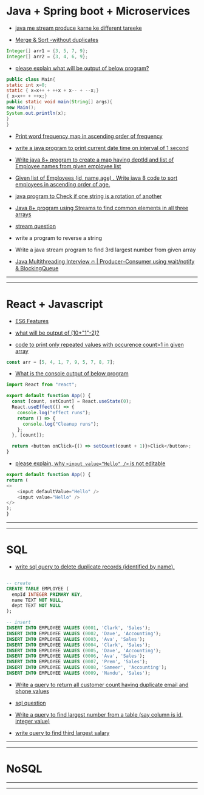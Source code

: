 # Java + Spring boot + Microservices

- [java me stream produce karne ke different tareeke](./java-8/stream-produce-karne-ke-different-tareeke.md)

- [Merge & Sort -without duplicates](./java-8/programs/007.md)
```java
Integer[] arr1 = {3, 5, 7, 9};
Integer[] arr2 = {3, 4, 6, 9};
```

- [please explain what will be output of below program?](./java/programs/003.md)

```java
public class Main{
static int x=0;
static { x=x++ + ++x + x-- + --x;}
{ x=x++ + ++x;}
public static void main(String[] args){
new Main();
System.out.println(x);
}
}
```

- [Print word frequency map in ascending order of frequency](./java-8/programs/006.md)

- [write a java program to print current date time on interval of 1 second](./java/programs/002.md)

- [Write java 8+ program to create a map having deptId and list of Employee names from given employee list](./java-8/programs/005.md)

- [Given list of Employees (id, name,age) . Write java 8 code to sort employees in ascending order of age.](./java-8/programs/005.md)

- [java program to Check if one string is a rotation of another](./java/programs/001.md)

- [Java 8+ program using Streams to find common elements in all three arrays](./java-8/programs/004.md)

- [stream question](./java-8/programs/003.md)

- write a program to reverse a string

- Write a java stream program to find 3rd largest number from given array

- [Java Multithreading Interview 🔥 | Producer–Consumer using wait/notify & BlockingQueue](https://www.youtube.com/watch?v=ITPesAZFvWI)



---
---

# React + Javascript

- [ES6 Features](./javascript/ES6-features.md)

- [what will be output of (10+"1"-2)?](./javascript/programs/001.md)

- [code to print only repeated values with occurence count>1 in given array](./javascript/programs/002.md)
```js
const arr = [5, 4, 1, 7, 9, 5, 7, 8, 7];
```

- [What is the console output of below program](./reactjs/programs/002.md)

```js
import React from "react";

export default function App() {
  const [count, setCount] = React.useState(0);
  React.useEffect(() => {
    console.log("effect runs");
    return () => {
      console.log("Cleanup runs");
    };
  }, [count]);

  return <button onClick={() => setCount(count + 1)}>Click</button>;
}
```

- [please explain, why ```<input value="Hello" />``` is not editable](./reactjs/programs/001.md)

```js
export default function App() {
return (
<>
    <input defaultValue="Hello" />
    <input value="Hello" />
</>
);
}

```

---
---

# SQL

- [write sql query to delete duplicate records (identified by name).](./sql/sql-query-to-delete-duplicate-records-identified-by-name.md)

```sql

-- create
CREATE TABLE EMPLOYEE (
  empId INTEGER PRIMARY KEY,
  name TEXT NOT NULL,
  dept TEXT NOT NULL
);

-- insert
INSERT INTO EMPLOYEE VALUES (0001, 'Clark', 'Sales');
INSERT INTO EMPLOYEE VALUES (0002, 'Dave', 'Accounting');
INSERT INTO EMPLOYEE VALUES (0003, 'Ava', 'Sales');
INSERT INTO EMPLOYEE VALUES (0004, 'Clark', 'Sales');
INSERT INTO EMPLOYEE VALUES (0005, 'Dave', 'Accounting');
INSERT INTO EMPLOYEE VALUES (0006, 'Ava', 'Sales');
INSERT INTO EMPLOYEE VALUES (0007, 'Prem', 'Sales');
INSERT INTO EMPLOYEE VALUES (0008, 'Sameer', 'Accounting');
INSERT INTO EMPLOYEE VALUES (0009, 'Nandu', 'Sales');

```

- [Write a query to return all customer count having duplicate email and phone values](./sql/002.md)

- [sql question](./sql/001.md)

- [Write a query to find largest number from a table (say column is id, integer value)](./sql/003.md)
- [write query to find third largest salary](./sql/003.md)

---
---

# NoSQL


---
---
